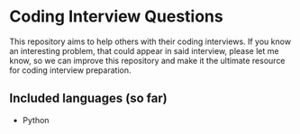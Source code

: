 # Coding Interview Questions
This repository aims to help others with their coding interviews. If you know an interesting problem, that could appear in said interview, please let me know, so we can improve this repository and make it the ultimate resource for coding interview preparation.

## Included languages (so far)
* Python
